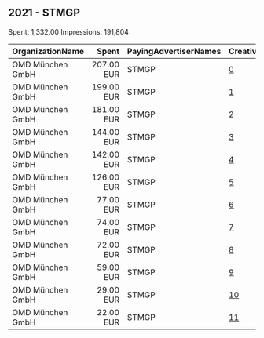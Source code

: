## 2021 - STMGP 
Spent: 1,332.00
Impressions: 191,804

|OrganizationName|Spent|PayingAdvertiserNames|CreativeUrls|Impressions|Genders|AgeBrackets|CountryCodes|BillingAddresses|CandidateBallotInformation|
|:---|---:|:---|:---|---:|:---|:---|:---|:---|:---|
|OMD München GmbH|207.00 EUR|STMGP|[0](https://www.snap.com/political-ads/asset/bfc9aed2738a40759e88f8b382e138d6ba7c50e918c4be99d5de7efe549567e8?mediaType=mp4)|29,688||16-25|germany|"Blumenstraße 28,München,80331,DE"||
|OMD München GmbH|199.00 EUR|STMGP|[1](https://www.snap.com/political-ads/asset/f7cc21295d23ed6dd9df12010cd3ce10b0ce34984d3fea4887686e1a7b5b4b23?mediaType=mp4)|28,518||16-25|germany|"Blumenstraße 28,München,80331,DE"||
|OMD München GmbH|181.00 EUR|STMGP|[2](https://www.snap.com/political-ads/asset/f7cc21295d23ed6dd9df12010cd3ce10b0ce34984d3fea4887686e1a7b5b4b23?mediaType=mp4)|26,213||16-25|germany|"Blumenstraße 28,München,80331,DE"||
|OMD München GmbH|144.00 EUR|STMGP|[3](https://www.snap.com/political-ads/asset/bfc9aed2738a40759e88f8b382e138d6ba7c50e918c4be99d5de7efe549567e8?mediaType=mp4)|20,807||16-25|germany|"Blumenstraße 28,München,80331,DE"||
|OMD München GmbH|142.00 EUR|STMGP|[4](https://www.snap.com/political-ads/asset/f7cc21295d23ed6dd9df12010cd3ce10b0ce34984d3fea4887686e1a7b5b4b23?mediaType=mp4)|20,351||16-25|germany|"Blumenstraße 28,München,80331,DE"||
|OMD München GmbH|126.00 EUR|STMGP|[5](https://www.snap.com/political-ads/asset/f7cc21295d23ed6dd9df12010cd3ce10b0ce34984d3fea4887686e1a7b5b4b23?mediaType=mp4)|18,055||16-25|germany|"Blumenstraße 28,München,80331,DE"||
|OMD München GmbH|77.00 EUR|STMGP|[6](https://www.snap.com/political-ads/asset/f7cc21295d23ed6dd9df12010cd3ce10b0ce34984d3fea4887686e1a7b5b4b23?mediaType=mp4)|11,080||16-25|germany|"Blumenstraße 28,München,80331,DE"||
|OMD München GmbH|74.00 EUR|STMGP|[7](https://www.snap.com/political-ads/asset/f7cc21295d23ed6dd9df12010cd3ce10b0ce34984d3fea4887686e1a7b5b4b23?mediaType=mp4)|10,693||16-25|germany|"Blumenstraße 28,München,80331,DE"||
|OMD München GmbH|72.00 EUR|STMGP|[8](https://www.snap.com/political-ads/asset/bfc9aed2738a40759e88f8b382e138d6ba7c50e918c4be99d5de7efe549567e8?mediaType=mp4)|10,315||16-25|germany|"Blumenstraße 28,München,80331,DE"||
|OMD München GmbH|59.00 EUR|STMGP|[9](https://www.snap.com/political-ads/asset/bfc9aed2738a40759e88f8b382e138d6ba7c50e918c4be99d5de7efe549567e8?mediaType=mp4)|8,580||16-25|germany|"Blumenstraße 28,München,80331,DE"||
|OMD München GmbH|29.00 EUR|STMGP|[10](https://www.snap.com/political-ads/asset/f7cc21295d23ed6dd9df12010cd3ce10b0ce34984d3fea4887686e1a7b5b4b23?mediaType=mp4)|4,264||16-25|germany|"Blumenstraße 28,München,80331,DE"||
|OMD München GmbH|22.00 EUR|STMGP|[11](https://www.snap.com/political-ads/asset/bfc9aed2738a40759e88f8b382e138d6ba7c50e918c4be99d5de7efe549567e8?mediaType=mp4)|3,240||16-25|germany|"Blumenstraße 28,München,80331,DE"||
